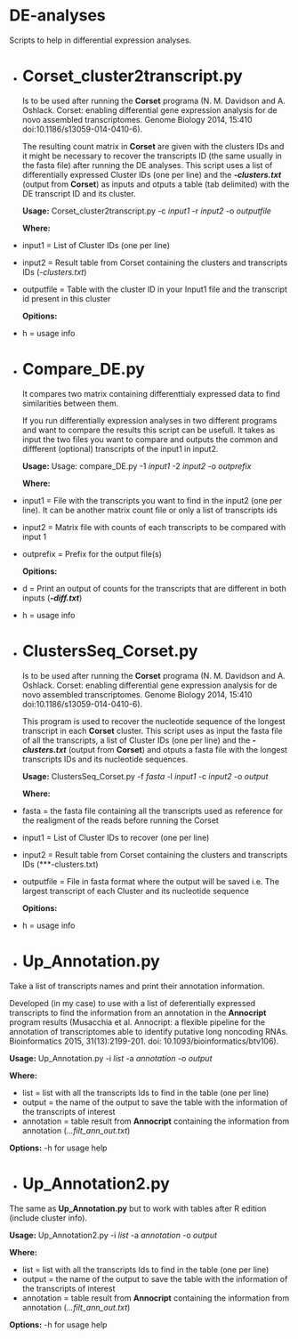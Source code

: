 # DE-analyses

Scripts to help in differential expression analyses.

- # Corset_cluster2transcript.py
  Is to be used after running the **Corset** programa (N. M. Davidson and A. Oshlack. Corset: enabling differential gene expression analysis for de novo assembled transcriptomes. Genome Biology 2014, 15:410  doi:10.1186/s13059-014-0410-6). 

  The resulting count matrix in **Corset** are given with the clusters IDs and it might be necessary to recover the transcripts ID (the same usually in the fasta file) after running the DE analyses. This script uses a list of differentially expressed Cluster IDs (one per line) and the ***-clusters.txt*** (output from **Corset**) as inputs and otputs a table (tab delimited) with the DE transcript ID and its cluster.
  
  **Usage:**
  Corset_cluster2transcript.py -c *input1* -r *input2* -o *outputfile*

  **Where:**
- input1 = List of Cluster IDs (one per line)
- input2 = Result table from Corset containing the clusters and transcripts IDs (*-clusters.txt*)
- outputfile = Table with the cluster ID in your Input1 file and the transcript id present in this cluster
 
  **Opitions:**
- h = usage info
  
  
- # Compare_DE.py
  It compares two matrix containing differenttialy expressed data to find similarities between  them. 

  If you run differentially expression analyses in two different programs and want to compare the results this script can be usefull. It takes as input the two files you want to compare and outputs the common and diffferent (optional) transcripts of the input1 in input2.
  
    **Usage:**
  Usage: compare_DE.py -1 *input1* -2 *input2* -o *outprefix* 

  **Where:**
- input1 = File with the transcripts you want to find in the input2 (one per line). It can be another matrix count file or only a list of transcripts ids
- input2 = Matrix file with counts of each transcripts to be compared with input 1
- outprefix = Prefix for the output file(s)

  **Opitions:**
- d = Print an output of counts for the transcripts that are different in both inputs (***-diff.txt***)
- h = usage info


- # ClustersSeq_Corset.py
  Is to be used after running the **Corset** programa (N. M. Davidson and A. Oshlack. Corset: enabling differential gene expression analysis for de novo assembled transcriptomes. Genome Biology 2014, 15:410  doi:10.1186/s13059-014-0410-6). 

  This program is used to recover the nucleotide sequence of the longest transcript in each **Corset** cluster. This script uses as input the fasta file of all the transcripts, a list of  Cluster IDs (one per line) and the ***-clusters.txt*** (output from **Corset**) and otputs a fasta file with the longest transcripts IDs and its nucleotide sequences.

  
  **Usage:**
  ClustersSeq_Corset.py -f *fasta* -l *input1* -c *input2* -o *output*

  **Where:**
- fasta = the fasta file containing all the transcripts used as reference for the realigment of the reads before running the Corset
- input1 = List of Cluster IDs to recover (one per line)
- input2 = Result table from Corset containing the clusters and transcripts IDs (***-clusters.txt)
- outputfile = File in fasta format where the output will be saved i.e. The largest transcript of each Cluster and its nucleotide sequence
 
  **Opitions:**
- h = usage info 


- # Up_Annotation.py
 
Take a list of transcripts names and print their annotation information.

Developed (in my case) to use with a list of deferentially expressed transcripts to find 
the information from an annotation in the **Annocript** program results (Musacchia et al. Annocript: a flexible pipeline for the annotation of transcriptomes able to identify putative long noncoding RNAs. Bioinformatics 2015, 31(13):2199-201. doi: 10.1093/bioinformatics/btv106). 

**Usage:**
Up_Annotation.py -i *list* -a *annotation* -o *output*

**Where:** 
- list = list with all the transcripts Ids to find in the table (one per line)
- output = the name of the output to save the table with the information of the transcripts of interest
- annotation = table result from **Annocript** containing the information from annotation (*...filt_ann_out.txt*)

**Options:**
-h for usage help


- # Up_Annotation2.py

The same as **Up_Annotation.py** but to work with tables after R edition (include cluster info).

**Usage:**
Up_Annotation2.py -i *list* -a *annotation* -o *output*

**Where:** 
- list = list with all the transcripts Ids to find in the table (one per line)
- output = the name of the output to save the table with the information of the transcripts of interest
- annotation = table result from **Annocript** containing the information from annotation (*...filt_ann_out.txt*)

**Options:**
-h for usage help

